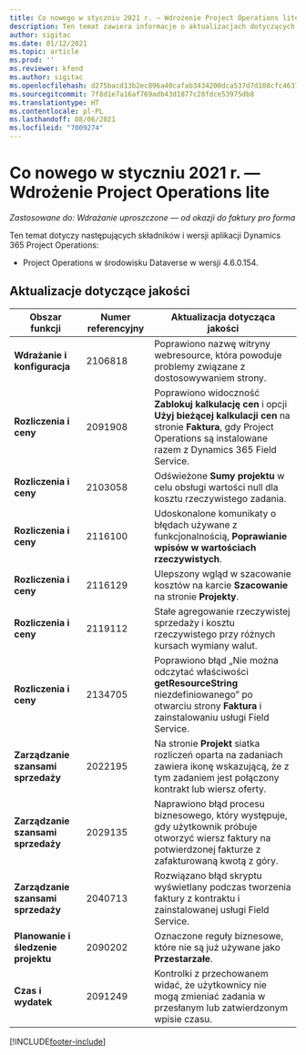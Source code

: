```yaml
---
title: Co nowego w styczniu 2021 r. — Wdrożenie Project Operations lite
description: Ten temat zawiera informacje o aktualizacjach dotyczących jakości dostępnych w uproszczonym wdrożeniu Project Operations ze stycznia 2021 r.
author: sigitac
ms.date: 01/12/2021
ms.topic: article
ms.prod: ''
ms.reviewer: kfend
ms.author: sigitac
ms.openlocfilehash: d275bacd13b2ec896a40cafab3434200dca537d7d108cfc46370b01b67c98aa2
ms.sourcegitcommit: 7f8d1e7a16af769adb43d1877c28fdce53975db8
ms.translationtype: HT
ms.contentlocale: pl-PL
ms.lasthandoff: 08/06/2021
ms.locfileid: "7009274"
---
```

# <a name="whats-new-january-2021---project-operations-lite-deployment"></a>Co nowego w styczniu 2021 r. — Wdrożenie Project Operations lite


_Zastosowane do: Wdrażanie uproszczone — od okazji do faktury pro forma_

Ten temat dotyczy następujących składników i wersji aplikacji Dynamics 365 Project Operations:

  - Project Operations w środowisku Dataverse w wersji 4.6.0.154.
  
## <a name="quality-updates"></a>Aktualizacje dotyczące jakości

| **Obszar funkcji** | **Numer referencyjny** | **Aktualizacja dotycząca jakości** |
| --- | --- | --- |
| **Wdrażanie i konfiguracja** | 2106818 | Poprawiono nazwę witryny webresource, która powoduje problemy związane z dostosowywaniem strony. |
| **Rozliczenia i ceny** | 2091908 | Poprawiono widoczność **Zablokuj kalkulację cen** i opcji **Użyj bieżącej kalkulacji cen** na stronie **Faktura**, gdy Project Operations są instalowane razem z Dynamics 365 Field Service. |
| **Rozliczenia i ceny** | 2103058 | Odświeżone **Sumy projektu** w celu obsługi wartości null dla kosztu rzeczywistego zadania. |
| **Rozliczenia i ceny** | 2116100 | Udoskonalone komunikaty o błędach używane z funkcjonalnością, **Poprawianie wpisów w wartościach rzeczywistych**. |
| **Rozliczenia i ceny** | 2116129 | Ulepszony wgląd w szacowanie kosztów na karcie **Szacowanie** na stronie **Projekty**. |
| **Rozliczenia i ceny** | 2119112 | Stałe agregowanie rzeczywistej sprzedaży i kosztu rzeczywistego przy różnych kursach wymiany walut. |
| **Rozliczenia i ceny** | 2134705 | Poprawiono błąd „Nie można odczytać właściwości **getResourceString** niezdefiniowanego” po otwarciu strony **Faktura** i zainstalowaniu usługi Field Service. |
| **Zarządzanie szansami sprzedaży** | 2022195 | Na stronie **Projekt** siatka rozliczeń oparta na zadaniach zawiera ikonę wskazującą, że z tym zadaniem jest połączony kontrakt lub wiersz oferty. |
| **Zarządzanie szansami sprzedaży** | 2029135 | Naprawiono błąd procesu biznesowego, który występuje, gdy użytkownik próbuje otworzyć wiersz faktury na potwierdzonej fakturze z zafakturowaną kwotą z góry. |
| **Zarządzanie szansami sprzedaży** | 2040713 | Rozwiązano błąd skryptu wyświetlany podczas tworzenia faktury z kontraktu i zainstalowanej usługi Field Service. |
| **Planowanie i śledzenie projektu** | 2090202 | Oznaczone reguły biznesowe, które nie są już używane jako **Przestarzałe**. |
| **Czas i wydatek** | 2091249 | Kontrolki z przechowanem widać, że użytkownicy nie mogą zmieniać zadania w przesłanym lub zatwierdzonym wpisie czasu. |


[!INCLUDE[footer-include](../../includes/footer-banner.md)]